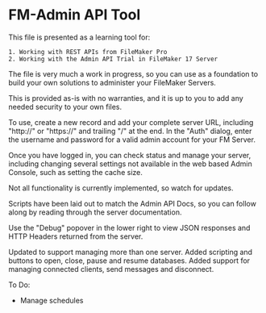 FM-Admin API Tool
=================

This file is presented as a learning tool for:

    1. Working with REST APIs from FileMaker Pro
    2. Working with the Admin API Trial in FileMaker 17 Server

The file is very much a work in progress, so you can use as a foundation to build your own solutions to administer your FileMaker Servers. 

This is provided as-is with no warranties, and it is up to you to add any needed security to your own files.

To use, create a new record and add your complete server URL, including "http://" or "https://" and trailing "/" at the end. In the "Auth" dialog, enter the username and password for a valid admin account for your FM Server.

Once you have logged in, you can check status and manage your server, including changing several settings not available in the web based Admin Console, such as setting the cache size.

Not all functionality is currently implemented, so watch for updates.

Scripts have been laid out to match the Admin API Docs, so you can follow along by reading through the server documentation.

Use the "Debug" popover in the lower right to view JSON responses and HTTP Headers returned from the server.

Updated to support managing more than one server. Added scripting and buttons to open, close, pause and resume databases. Added support for managing connected clients, send messages and disconnect.

To Do:<ul>
   <li>Manage schedules</li>
</ul>


